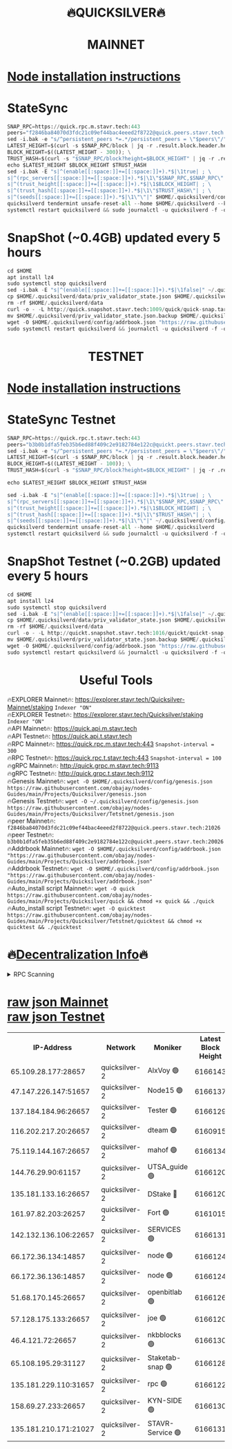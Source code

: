 <h1 align="center"> 🔥QUICKSILVER🔥</h1>

<h1 align="center"> MAINNET</h1>

[Node installation instructions](https://github.com/obajay/nodes-Guides/tree/main/Projects/Quicksilver)
=

# StateSync
```python
SNAP_RPC=https://quick.rpc.m.stavr.tech:443
peers="f2846ba84070d3fdc21c09ef44bac4eeed2f8722@quick.peers.stavr.tech:21026"
sed -i.bak -e "s/^persistent_peers *=.*/persistent_peers = \"$peers\"/" $HOME/.quicksilverd/config/config.toml
LATEST_HEIGHT=$(curl -s $SNAP_RPC/block | jq -r .result.block.header.height); \
BLOCK_HEIGHT=$((LATEST_HEIGHT - 300)); \
TRUST_HASH=$(curl -s "$SNAP_RPC/block?height=$BLOCK_HEIGHT" | jq -r .result.block_id.hash)
echo $LATEST_HEIGHT $BLOCK_HEIGHT $TRUST_HASH
sed -i.bak -E "s|^(enable[[:space:]]+=[[:space:]]+).*$|\1true| ; \
s|^(rpc_servers[[:space:]]+=[[:space:]]+).*$|\1\"$SNAP_RPC,$SNAP_RPC\"| ; \
s|^(trust_height[[:space:]]+=[[:space:]]+).*$|\1$BLOCK_HEIGHT| ; \
s|^(trust_hash[[:space:]]+=[[:space:]]+).*$|\1\"$TRUST_HASH\"| ; \
s|^(seeds[[:space:]]+=[[:space:]]+).*$|\1\"\"|" $HOME/.quicksilverd/config/config.toml
quicksilverd tendermint unsafe-reset-all --home $HOME/.quicksilverd --keep-addr-book
systemctl restart quicksilverd && sudo journalctl -u quicksilverd -f -o cat
```

# SnapShot (~0.4GB) updated every 5 hours
```python
cd $HOME
apt install lz4
sudo systemctl stop quicksilverd
sed -i.bak -E "s|^(enable[[:space:]]+=[[:space:]]+).*$|\1false|" ~/.quicksilverd/config/config.toml
cp $HOME/.quicksilverd/data/priv_validator_state.json $HOME/.quicksilverd/priv_validator_state.json.backup
rm -rf $HOME/.quicksilverd/data
curl -o - -L http://quick.snapshot.stavr.tech:1009/quick/quick-snap.tar.lz4 | lz4 -c -d - | tar -x -C $HOME/.quicksilverd --strip-components 2
mv $HOME/.quicksilverd/priv_validator_state.json.backup $HOME/.quicksilverd/data/priv_validator_state.json
wget -O $HOME/.quicksilverd/config/addrbook.json "https://raw.githubusercontent.com/obajay/nodes-Guides/main/Projects/Quicksilver/addrbook.json"
sudo systemctl restart quicksilverd && journalctl -u quicksilverd -f -o cat
```

<h1 align="center"> TESTNET</h1>

[Node installation instructions](https://github.com/obajay/nodes-Guides/tree/main/Projects/Quicksilver/Tetstnet)
=

# StateSync Testnet
```python
SNAP_RPC=https://quick.rpc.t.stavr.tech:443
peers="b3b0b1dfa5feb35b6ed88f409c2e9182784e122c@quickt.peers.stavr.tech:20026"
sed -i.bak -e "s/^persistent_peers *=.*/persistent_peers = \"$peers\"/" $HOME/.quicksilverd/config/config.toml
LATEST_HEIGHT=$(curl -s $SNAP_RPC/block | jq -r .result.block.header.height); \
BLOCK_HEIGHT=$((LATEST_HEIGHT - 100)); \
TRUST_HASH=$(curl -s "$SNAP_RPC/block?height=$BLOCK_HEIGHT" | jq -r .result.block_id.hash)

echo $LATEST_HEIGHT $BLOCK_HEIGHT $TRUST_HASH

sed -i.bak -E "s|^(enable[[:space:]]+=[[:space:]]+).*$|\1true| ; \
s|^(rpc_servers[[:space:]]+=[[:space:]]+).*$|\1\"$SNAP_RPC,$SNAP_RPC\"| ; \
s|^(trust_height[[:space:]]+=[[:space:]]+).*$|\1$BLOCK_HEIGHT| ; \
s|^(trust_hash[[:space:]]+=[[:space:]]+).*$|\1\"$TRUST_HASH\"| ; \
s|^(seeds[[:space:]]+=[[:space:]]+).*$|\1\"\"|" ~/.quicksilverd/config/config.toml
quicksilverd tendermint unsafe-reset-all --home $HOME/.quicksilverd
systemctl restart quicksilverd && sudo journalctl -u quicksilverd -f -o cat

```

# SnapShot Testnet (~0.2GB) updated every 5 hours
```python
cd $HOME
apt install lz4
sudo systemctl stop quicksilverd
sed -i.bak -E "s|^(enable[[:space:]]+=[[:space:]]+).*$|\1false|" ~/.quicksilverd/config/config.toml
cp $HOME/.quicksilverd/data/priv_validator_state.json $HOME/.quicksilverd/priv_validator_state.json.backup
rm -rf $HOME/.quicksilverd/data
curl -o - -L http://quickt.snapshot.stavr.tech:1016/quickt/quickt-snap.tar.lz4 | lz4 -c -d - | tar -x -C $HOME/.quicksilverd --strip-components 2
mv $HOME/.quicksilverd/priv_validator_state.json.backup $HOME/.quicksilverd/data/priv_validator_state.json
wget -O $HOME/.quicksilverd/config/addrbook.json "https://raw.githubusercontent.com/obajay/nodes-Guides/main/Projects/Quicksilver/Tetstnet/addrbook.json"
sudo systemctl restart quicksilverd && journalctl -u quicksilverd -f -o cat
```
 <h1 align="center"> Useful Tools</h1>

🔥EXPLORER Mainnet🔥:        https://explorer.stavr.tech/Quicksilver-Mainnet/staking    `Indexer "ON"` \
🔥EXPLORER Testnet🔥:        https://explorer.stavr.tech/Quicksilver/staking	        `Indexer "ON"` \
🔥API Mainnet🔥: 			 https://quick.api.m.stavr.tech \
🔥API Testnet🔥: 			 https://quick.api.t.stavr.tech \
🔥RPC Mainnet🔥:             https://quick.rpc.m.stavr.tech:443              `Snapshot-interval = 300` \
🔥RPC Testnet🔥:             https://quick.rpc.t.stavr.tech:443              `Snapshot-interval = 100` \
🔥gRPC Mainnet🔥:                    http://quick.grpc.m.stavr.tech:9113 \
🔥gRPC Testnet🔥:                    http://quick.grpc.t.stavr.tech:9112 \
🔥Genesis Mainnet🔥: `wget -O $HOME/.quicksilverd/config/genesis.json https://raw.githubusercontent.com/obajay/nodes-Guides/main/Projects/Quicksilver/genesis.json` \
🔥Genesis Testnet🔥: `wget -O ~/.quicksilverd/config/genesis.json https://raw.githubusercontent.com/obajay/nodes-Guides/main/Projects/Quicksilver/Tetstnet/genesis.json` \
🔥peer Mainnet🔥:					 `f2846ba84070d3fdc21c09ef44bac4eeed2f8722@quick.peers.stavr.tech:21026` \
🔥peer Testnet🔥:					 `b3b0b1dfa5feb35b6ed88f409c2e9182784e122c@quickt.peers.stavr.tech:20026` \
🔥Addrbook Mainnet🔥:    ```wget -O $HOME/.quicksilverd/config/addrbook.json "https://raw.githubusercontent.com/obajay/nodes-Guides/main/Projects/Quicksilver/addrbook.json"``` \
🔥Addrbook Testnet🔥:    ```wget -O $HOME/.quicksilverd/config/addrbook.json "https://raw.githubusercontent.com/obajay/nodes-Guides/main/Projects/Quicksilver/addrbook.json"``` \
🔥Auto_install script Mainnet🔥: ```wget -O quick https://raw.githubusercontent.com/obajay/nodes-Guides/main/Projects/Quicksilver/quick && chmod +x quick && ./quick``` \
🔥Auto_install script Testnet🔥: ```wget -O quicktest https://raw.githubusercontent.com/obajay/nodes-Guides/main/Projects/Quicksilver/Tetstnet/quicktest && chmod +x quicktest && ./quicktest```

🔥[Decentralization Info](https://github.com/obajay/StateSync-snapshots/tree/main/Projects/Quicksilver/Decentralization)🔥
=

<details>
<summary>RPC Scanning</summary>

<h2 align="center"> We scan nodes in real time every 4 hours. And we provide the final result of RPC endpoints.
We cannot influence the operation of these nodes in any way. </h2>


```python
If Voting Power is higher than 0 --> then the Node is a validator of the network and may be subject to attack and be a potential threat to the chain.
```
```python
We marked such validators with a red symbol
```

</details>

[raw json Mainnet](https://rpc-check.quickm.stavr.tech/quickm/rpc-quickm-result.json) \
[raw json Testnet](https://github.com/obajay/StateSync-snapshots/tree/main/Projects/Quicksilver/Rpc-Check-Testnet)
=


<table><tr><th>IP-Address</th><th>Network</th><th>Moniker</th><th>Latest Block Height</th><th>Earliest Block Height</th><th>Catching Up</th><th>Tx Index</th><th>Voting Power</th><th>Scan Time</th></tr><tr><td>65.109.28.177:28657</td><td>quicksilver-2</td><td>AlxVoy 🟢</td><td>6166143</td><td>3562001</td><td>False</td><td>off</td><td>0</td><td>2024-02-28T01:52:41.516279229UTC</td></tr><tr><td>47.147.226.147:51657</td><td>quicksilver-2</td><td>Node15 🟢</td><td>6166137</td><td>5151648</td><td>False</td><td>off</td><td>0</td><td>2024-02-28T01:52:06.335170343UTC</td></tr><tr><td>137.184.184.96:26657</td><td>quicksilver-2</td><td>Tester 🟢</td><td>6166129</td><td>5550692</td><td>False</td><td>off</td><td>0</td><td>2024-02-28T01:51:12.022820797UTC</td></tr><tr><td>116.202.217.20:26657</td><td>quicksilver-2</td><td>dteam 🟢</td><td>6160915</td><td>5581001</td><td>False</td><td>on</td><td>0</td><td>2024-02-28T01:51:40.379538125UTC</td></tr><tr><td>75.119.144.167:26657</td><td>quicksilver-2</td><td>mahof 🟢</td><td>6166134</td><td>5654794</td><td>False</td><td>on</td><td>0</td><td>2024-02-28T01:51:48.803015564UTC</td></tr><tr><td>144.76.29.90:61157</td><td>quicksilver-2</td><td>UTSA_guide 🟢</td><td>6166120</td><td>5743301</td><td>False</td><td>on</td><td>0</td><td>2024-02-28T01:50:18.356466012UTC</td></tr><tr><td>135.181.133.16:26657</td><td>quicksilver-2</td><td>DStake 🔴</td><td>6166120</td><td>5807001</td><td>False</td><td>on</td><td>79670</td><td>2024-02-28T01:50:17.856816095UTC</td></tr><tr><td>161.97.82.203:26257</td><td>quicksilver-2</td><td>Fort 🟢</td><td>6161015</td><td>5863421</td><td>False</td><td>on</td><td>0</td><td>2024-02-28T01:50:15.345252167UTC</td></tr><tr><td>142.132.136.106:22657</td><td>quicksilver-2</td><td>SERVICES 🟢</td><td>6166131</td><td>5920001</td><td>False</td><td>on</td><td>0</td><td>2024-02-28T01:51:31.974342218UTC</td></tr><tr><td>66.172.36.134:14857</td><td>quicksilver-2</td><td>node 🟢</td><td>6166124</td><td>5950756</td><td>False</td><td>on</td><td>0</td><td>2024-02-28T01:50:45.144630408UTC</td></tr><tr><td>66.172.36.136:14857</td><td>quicksilver-2</td><td>node 🟢</td><td>6166124</td><td>5950756</td><td>False</td><td>on</td><td>0</td><td>2024-02-28T01:50:45.945798404UTC</td></tr><tr><td>51.68.170.145:26657</td><td>quicksilver-2</td><td>openbitlab 🟢</td><td>6166126</td><td>5981220</td><td>False</td><td>on</td><td>0</td><td>2024-02-28T01:50:52.389848614UTC</td></tr><tr><td>57.128.175.133:26657</td><td>quicksilver-2</td><td>joe 🟢</td><td>6166120</td><td>6039778</td><td>False</td><td>on</td><td>0</td><td>2024-02-28T01:50:20.686369681UTC</td></tr><tr><td>46.4.121.72:26657</td><td>quicksilver-2</td><td>nkbblocks 🟢</td><td>6166130</td><td>6056301</td><td>False</td><td>on</td><td>0</td><td>2024-02-28T01:51:20.560373674UTC</td></tr><tr><td>65.108.195.29:31127</td><td>quicksilver-2</td><td>Staketab-snap 🟢</td><td>6166128</td><td>6075001</td><td>False</td><td>off</td><td>0</td><td>2024-02-28T01:51:04.995150893UTC</td></tr><tr><td>135.181.229.110:31657</td><td>quicksilver-2</td><td>rpc 🟢</td><td>6166122</td><td>6133480</td><td>False</td><td>on</td><td>0</td><td>2024-02-28T01:50:33.770242888UTC</td></tr><tr><td>158.69.27.233:26657</td><td>quicksilver-2</td><td>KYN-SIDE 🟢</td><td>6166130</td><td>6159001</td><td>False</td><td>on</td><td>0</td><td>2024-02-28T01:51:25.255191838UTC</td></tr><tr><td>135.181.210.171:21027</td><td>quicksilver-2</td><td>STAVR-Service 🟢</td><td>6166131</td><td>6159001</td><td>False</td><td>on</td><td>0</td><td>2024-02-28T01:51:27.614173309UTC</td></tr></table>
